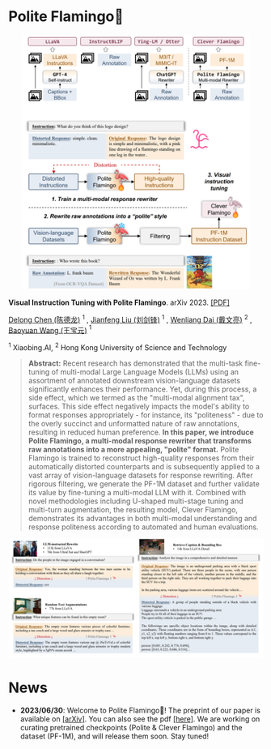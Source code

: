 # Polite Flamingo🦩

<p align="center"><img src="./assets/teaser.png" alt="teaser" width="450"></p>

**Visual Instruction Tuning with Polite Flamingo**. arXiv 2023. [[PDF]](https://arxiv.org/abs/2307.01003)
 
[Delong Chen (陈德龙)](https://chendelong.world/) $^1$ , [Jianfeng Liu (刘剑锋)](https://www.linkedin.com/in/jianfeng-liu-9539897b/) $^1$ , [Wenliang Dai (戴文亮)](https://wenliangdai.github.io/) $^2$ , [Baoyuan Wang (王宝元)](https://sites.google.com/site/zjuwby/) $^1$ 

$^1$ Xiaobing.AI, $^2$ Hong Kong University of Science and Technology

> **Abstract:** Recent research has demonstrated that the multi-task fine-tuning of multi-modal Large Language Models (LLMs) using an assortment of annotated downstream vision-language datasets significantly enhances their performance. Yet, during this process, a side effect, which we termed as the "multi-modal alignment tax", surfaces. This side effect negatively impacts the model's ability to format responses appropriately - for instance, its "politeness" - due to the overly succinct and unformatted nature of raw annotations, resulting in reduced human preference. **In this paper, we introduce Polite Flamingo, a multi-modal response rewriter that transforms raw annotations into a more appealing, "polite" format.** Polite Flamingo is trained to reconstruct high-quality responses from their automatically distorted counterparts and is subsequently applied to a vast array of vision-language datasets for response rewriting. After rigorous filtering, we generate the PF-1M dataset and further validate its value by fine-tuning a multi-modal LLM with it. Combined with novel methodologies including U-shaped multi-stage tuning and multi-turn augmentation, the resulting model, Clever Flamingo, demonstrates its advantages in both multi-modal understanding and response politeness according to automated and human evaluations.

![distortions](./assets/distortions.png)


# News

- **2023/06/30**: Welcome to Polite Flamingo🦩! The preprint of our paper is available on [[arXiv]](https://arxiv.org/abs/2307.01003). You can also see the pdf [[here]](./assets/Visual_Instruction_Tuning_with_Polite_Flamingo.pdf). We are working on curating pretrained checkpoints (Polite & Clever Flamingo) and the dataset (PF-1M), and will release them soon. Stay tuned!

